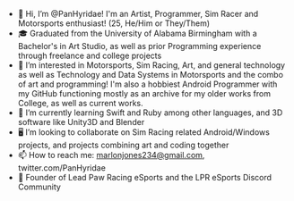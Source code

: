 - 👋 Hi, I’m @PanHyridae! I'm an Artist, Programmer, Sim Racer and Motorsports enthusiast! (25, He/Him or They/Them)
- 🎓 Graduated from the University of Alabama Birmingham with a Bachelor's in Art Studio, as well as prior Programming experience through freelance and college projects 
- 👀 I’m interested in Motorsports, Sim Racing, Art, and general technology as well as Technology and Data Systems in Motorsports and the combo of art and programming! I'm also a hobbiest Android Programmer with my GitHub functioning mostly as an archive for my older works from College, as well as current works.
- 🌱 I’m currently learning Swift and Ruby among other languages, and 3D software like Unity3D and Blender
- 🖥️ I’m looking to collaborate on Sim Racing related Android/Windows projects, and projects combining art and coding together
- 📫 How to reach me: marlonjones234@gmail.com, twitter.com/PanHyridae
- 🏁 Founder of Lead Paw Racing eSports and the LPR eSports Discord Community

<!---
PanHyridae/PanHyridae is a ✨ special ✨ repository because its `README.md` (this file) appears on your GitHub profile.
You can click the Preview link to take a look at your changes.
--->
